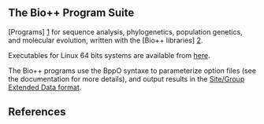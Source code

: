 <!-- SPDX-FileCopyrightText: The Bio++ Development Group

     SPDX-License-Identifier: CECILL-2.1 -->


## The Bio++ Program Suite

[Programs] [1] for sequence analysis, phylogenetics, population genetics, and molecular evolution, written with the [Bio++ libraries] [2].

Executables for Linux 64 bits systems are available from [here](https://github.com/BioPP/bppsuite/releases).

The Bio++ programs use the BppO syntaxe to parameterize option files (see the documentation for more details), and output results in the [Site/Group Extended Data format](https://jydu.github.io/sgedtools/).

## References

[1]: https://doi.org/10.1186/1471-2148-8-255
[2]: https://doi.org/10.1093/molbev/mst097 
